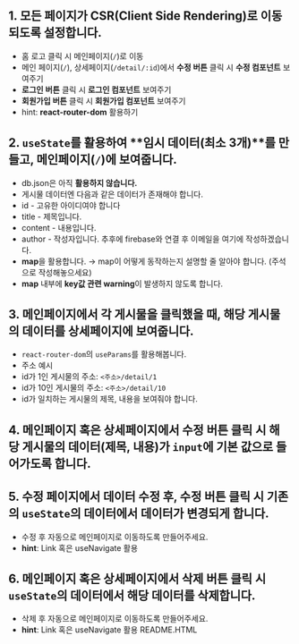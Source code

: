 ## 1. 모든 페이지가 CSR(Client Side Rendering)로 이동되도록 설정합니다.

- 홈 로고 클릭 시 메인페이지(`/`)로 이동
- 메인 페이지(`/`), 상세페이지(`/detail/:id`)에서 **수정 버튼** 클릭 시 **수정 컴포넌트** 보여주기
- **로그인 버튼** 클릭 시 **로그인 컴포넌트** 보여주기
- **회원가입 버튼** 클릭 시 **회원가입 컴포넌트** 보여주기
- hint: **react-router-dom** 활용하기

## 2. `useState`를 활용하여 **임시 데이터(최소 3개)**를 만들고, **메인페이지**(`/`)에 보여줍니다.

- db.json은 아직 **활용하지 않습니다.**
- 게시물 데이터엔 다음과 같은 데이터가 존재해야 합니다.
- id - 고유한 아이디여야 합니다
- title - 제목입니다.
- content - 내용입니다.
- author - 작성자입니다. 추후에 firebase와 연결 후 이메일을 여기에 작성하겠습니다.
- **map**을 활용합니다. → map이 어떻게 동작하는지 설명할 줄 알아야 합니다. (주석으로 작성해놓으세요)
- **map** 내부에 **key값 관련 warning**이 발생하지 않도록 합니다.

## 3. 메인페이지에서 **각 게시물을 클릭**했을 때, 해당 게시물의 데이터를 **상세페이지**에 보여줍니다.

- `react-router-dom`의 `useParams`를 활용해봅니다.
- 주소 예시
- id가 1인 게시물의 주소: `<주소>/detail/1`
- id가 10인 게시물의 주소: `<주소>/detail/10`
- id가 일치하는 게시물의 제목, 내용을 보여줘야 합니다.

## 4. **메인페이지** 혹은 **상세페이지**에서 **수정 버튼** 클릭 시 해당 게시물의 데이터(제목, 내용)가 `input`에 **기본 값**으로 들어가도록 합니다.

## 5. **수정 페이지**에서 데이터 수정 후, **수정 버튼 클**릭 시 기존의 `useState`의 데이터에서 **데이터가 변경**되게 합니다.

- 수정 후 자동으로 메인페이지로 이동하도록 만들어주세요.
- **hint**: Link 혹은 useNavigate 활용

## 6. **메인페이지** 혹은 **상세페이지**에서 **삭제 버튼** 클릭 시 `useState`의 데이터에서 **해당 데이터를 삭제**합니다.

- 삭제 후 자동으로 메인페이지로 이동하도록 만들어주세요.
- **hint**: Link 혹은 useNavigate 활용
  README.HTML
